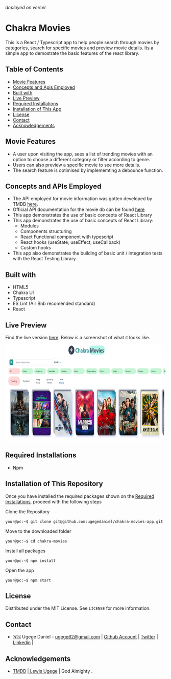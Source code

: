 *deployed on vercel*
# Chakra Movies

This is a React / Typescript app to help people search through movies by categories, search for specific movies and preview movie details. Its a simple app to demostrate the basic features of the react library.

## Table of Contents

- [Movie Features](#movie-features)
- [Concepts and Apis Employed](#concepts-and-apis-employed)
- [Built with](#built-with)
- [Live Preview](#live-preview)
- [Required Installations](#required-installations)
- [Installation of This App](#instalation)
- [License](#license)
- [Contact](#contact)
- [Acknowledgements](#acknowledgements)

<!-- Movie features -->

## Movie Features

- A user upon visiting the app, sees a list of trending movies with an option to choose a different category or filter according to genre.
- Users can also preview a specific movie to see more details.
- The search feature is optimised by implememting a debounce function. 

<!-- concepts and apis employed -->

## Concepts and APIs Employed

- The API employed for movie information was gotten developed by TMDB [here](https://www.themoviedb.org/).
- Official API documentation for the movie db can be found [here](https://developers.themoviedb.org/3)
- This app demonstrates the use of basic concepts of React Library 
- This app demonstrates the use of basic concepts of React Library: 
  - Modules
  - Components structuring 
  - React Functional component with typescript
  - React hooks (useState, useEffect, useCallback)
  - Custom hooks
- This app also demonstrates the building of basic unit / integration tests with the React Testing Library.
<!-- BUILT wITH -->

## Built with

- HTML5
- Chakra UI
- Typescript
- ES Lint (Air Bnb recomended standard)
- React


## Live Preview

Find the live version [here](https://chakra-movies.vercel.app/).
Below is a screenshot of what it looks like.

<img src="src/assets/chakra-movies.png" alt="screenshot" height="300px" width="auto"/>


<!-- REQUIRED INSTALLATION -->

## Required Installations

- Npm

<!-- INSTALLATION -->

## Installation of This Repository

Once you have installed the required packages shown on the [Required Installations](#required-installations), proceed with the following steps

Clone the Repository

```Shell
your@pc:~$ git clone git@github.com:ugegedaniel/chakra-movies-app.git
```

Move to the downloaded folder

```Shell
your@pc:~$ cd chakra-movies
```

Install all packages

```Shell
your@pc:~$ npm install
```

Open the app

```Shell
your@pc:~$ npm start
```

## License

Distributed under the MIT License. See `LICENSE` for more information.

<!-- CONTACT -->

## Contact

- 🇳🇬  Ugege Daniel - ugege62@gmail.com | [Github Account](https://github.com/ugegedaniel) | [Twitter](https://twitter.com/ugege_daniel) | [Linkedin](https://www.linkedin.com/in/daniel-ugege-50a499227) | 

## Acknowledgements

- <a href="https://www.themoviedb.org/"> TMDB</a> |<a href="https://github.com/frankly034"> Lewis Ugege</a> | God Almighty .